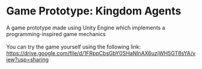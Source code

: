 # Game Prototype: Kingdom Agents
A game prototype made using Unity Engine which implements a programming-inspired game mechanics <br /><br/>
You can try the game yourself using the following link: <br />https://drive.google.com/file/d/1FRppCbsGbY0SHaNlnAX6uzjWH5GT8sYA/view?usp=sharing
